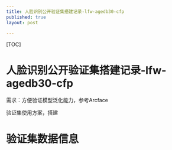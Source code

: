 ```yaml
---
title: 人脸识别公开验证集搭建记录-lfw-agedb30-cfp
published: true
layout: post

---
```


[TOC]

#  人脸识别公开验证集搭建记录-lfw-agedb30-cfp

需求：方便验证模型泛化能力，参考Arcface

[^1]: Deng, Jiankang, Jia Guo, and Stefanos Zafeiriou. "Arcface: Additive angular margin loss for deep face recognition." *arXiv preprint arXiv:1801.07698* (2018).

验证集使用方案，搭建

# 验证集数据信息



